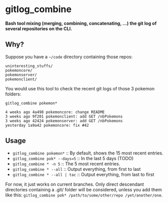 # gitlog_combine

**Bash tool mixing (merging, combining, concatenating, ...) the git log of several repositories on the CLI.**

## Why?

Suppose you have a `~/code` directory containing those repos:

```
uninteresting_stuffs/
pokemoncore/
pokemonserver/
pokemonclient/
```

You would use this tool to check the recent git logs of those 3 pokemon folders:

`gitlog_combine pokemon*`

```
4 weeks ago 4a498 pokemoncore: change README
3 weeks ago 9f201 pokemonclient: add GET /nbPokemons
3 weeks ago 42424 pokemonserver: add GET /nbPokemons
yesterday 1a9a42 pokemoncore: fix #42
```

## Usage

* `gitlog_combine pokemon*` :: By default, shows the 15 most recent entries.
* `gitlog_combine pok* --days=5` :: In the last 5 days (TODO)
* `gitlog_combine * -n 5` :: The 5 most recent entries.
* `gitlog_combine * --all` :: Output everything, from first to last
* `gitlog_combine * --all | tac` :: Output everything, from last to first

For now, it just works on current branches.
Only direct descendant directories containing a .git/ folder will be considered, unless you add them like this: `gitlog_combine pok* /path/to/some/other/repo /yet/another/one`.



